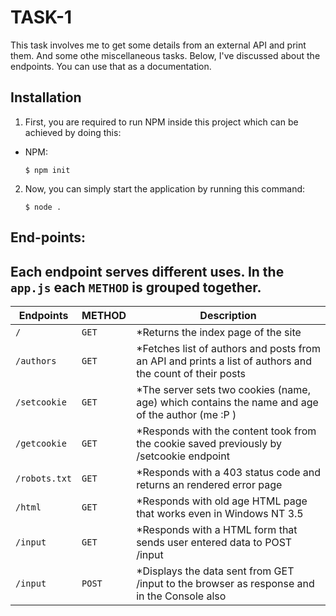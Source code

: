 # TASK-1
This task involves me to get some details from an external API and print them. And some othe miscellaneous tasks. Below, I've discussed about the endpoints. You can use that as a documentation.

## Installation
1. First, you are required to run NPM inside this project which can be achieved by doing this:

* NPM:

  `$ npm init`
	
2. Now, you can simply start the application by running this command:

   `$ node .`

## End-points:

Each endpoint serves different uses. In the `app.js` each `METHOD` is grouped together.
-----------------------------------------------------------------------------------------------------------------------------------------
|   Endpoints   |   METHOD    |                         Description                                                                     |
|---------------|-------------|---------------------------------------------------------------------------------------------------------|
|    `/`        |   `GET`     |*Returns the index page of the site                                                                      |
|  `/authors`   |   `GET`     |*Fetches list of authors and posts from an API and prints a list of authors and the count of their posts |
|  `/setcookie` |   `GET`     |*The server sets two cookies (name, age) which contains the name and age of the author (me :P )          |
| `/getcookie`  |   `GET`     |*Responds with the content took from the cookie saved previously by /setcookie endpoint                  |
|`/robots.txt`  |   `GET`     |*Responds with a 403 status code and returns an rendered error page                                      |
|  `/html`      |   `GET`     |*Responds with old age HTML page that works even in Windows NT 3.5                                       |
|  `/input`     |   `GET`     |*Responds with a HTML form that sends user entered data to POST /input                                   |
|  `/input`     |   `POST`    |*Displays the data sent from GET /input to the browser as response and in the Console also               |

